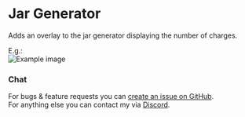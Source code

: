 # Jar Generator
Adds an overlay to the jar generator displaying the number of charges.

E.g.: \
![Example image](https://i.imgur.com/WNGs413.png "Example image")


### Chat
For bugs & feature requests you can [create an issue on GitHub](https://github.com/Jannyboy11/Jar-Generator/issues). \
For anything else you can contact my via [Discord](https://discord.gg/VM9tQCAdjG).